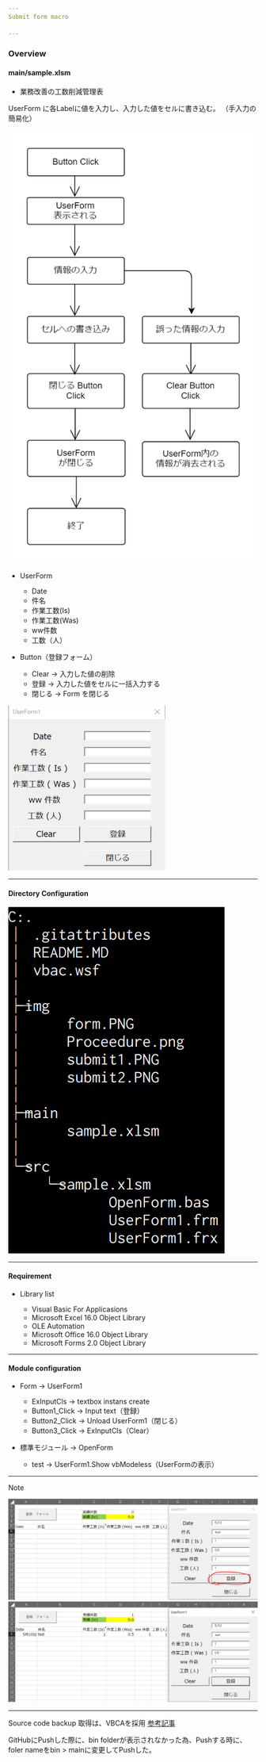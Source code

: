 ```yaml
---
Submit form macro

---
```

### Overview

#### main/sample.xlsm

- 業務改善の工数削減管理表

UserForm に各Labelに値を入力し、入力した値をセルに書き込む。
（手入力の簡易化）

<img src="https://github.com/TA1851/submit_form/blob/main/img/Proceedure.png">

* UserForm
  
  * Date
  * 件名
  * 作業工数(Is)
  * 作業工数(Was)
  * ww件数
  * 工数（人）

* Button（登録フォーム）

  * Clear -> 入力した値の削除
  * 登録  -> 入力した値をセルに一括入力する  
  * 閉じる -> Form を閉じる
  
<img src="https://github.com/TA1851/submit_form/blob/main/img/form.PNG">
  
---
#### Directory Configuration

<img src="https://github.com/TA1851/submit_form/blob/main/img/directory.PNG">

---
#### Requirement

* Library list

  * Visual Basic For Applicasions
  * Microsoft Excel 16.0 Object Library
  * OLE Automation
  * Microsoft Office 16.0 Object Library
  * Microsoft Forms 2.0 Object Library

---

#### Module configuration

* Form -> UserForm1

  * ExInputCls -> textbox instans create
  * Button1_Click -> Input text（登録）
  * Button2_Click -> Unload UserForm1（閉じる）
  * Button3_Click -> ExInputCls（Clear）

* 標準モジュール -> OpenForm

  * test -> UserForm1.Show vbModeless（UserFormの表示）

---
Note

<img src="https://github.com/TA1851/submit_form/blob/main/img/submit1.PNG">
<img src="https://github.com/TA1851/submit_form/blob/main/img/submit2.PNG">

---
Source code backup 取得は、VBCAを採用
[参考記事](https://tonari-it.com/vba-vbac-git/)

GitHubにPushした際に、bin folderが表示されなかった為、Pushする時に、foler nameをbin > mainに変更してPushした。
